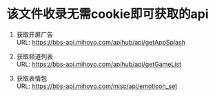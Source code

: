 # 该文件收录无需cookie即可获取的api
1. 获取开屏广告  
URL: https://bbs-api.mihoyo.com/apihub/api/getAppSplash

2. 获取频道列表  
URL: https://bbs-api.mihoyo.com/apihub/api/getGameList

3. 获取表情包  
URL: https://bbs-api.mihoyo.com/misc/api/emoticon_set